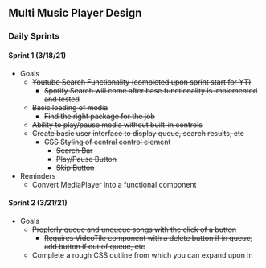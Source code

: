 ## Multi Music Player Design

### Daily Sprints

#### Sprint 1 (3/18/21)

- Goals
    - ~~Youtube Search Functionality (completed upon sprint start for YT)~~
        - ~~Spotify Search will come after base functionality is implemented and tested~~
    - ~~Basic loading of media~~
        - ~~Find the right package for the job~~
    - ~~Ability to play/pause media without built-in controls~~
    - ~~Create basic user interface to display queue, search results, etc~~
        - ~~CSS Styling of central control element~~
            - ~~Search Bar~~
            - ~~Play/Pause Button~~
            - ~~Skip Button~~
- Reminders
    - Convert MediaPlayer into a functional component

#### Sprint 2 (3/21/21)

- Goals
    - ~~Proplerly queue and unqueue songs with the click of a button~~
        - ~~Requires VideoTile component with a delete button if in queue, add button if out of queue, etc~~
    - Complete a rough CSS outline from which you can expand upon in
        

